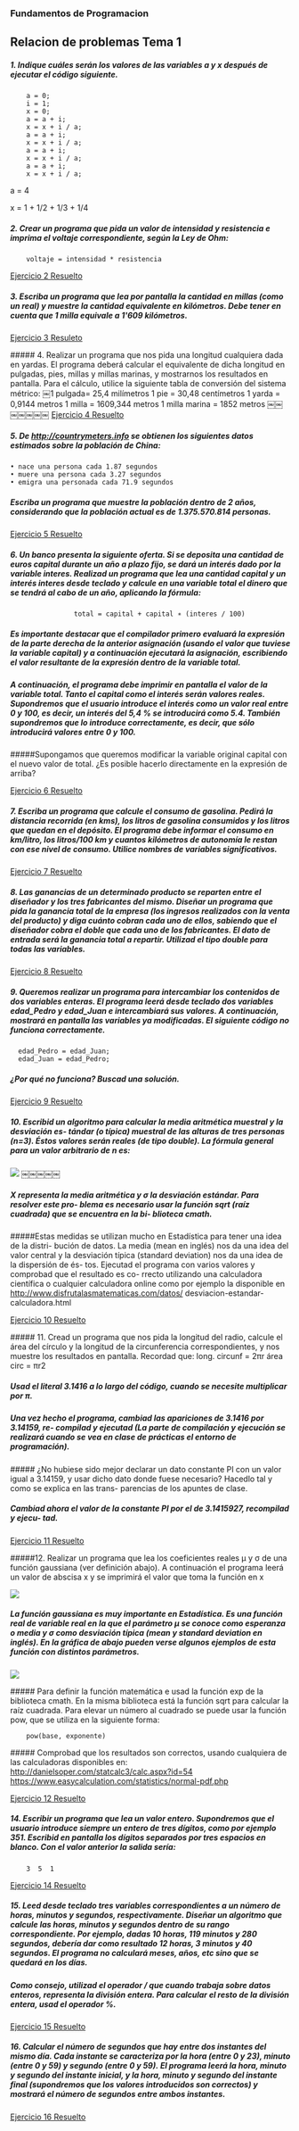 ### Fundamentos de Programacion
## Relacion de problemas Tema 1
##### 1. Indique cuáles serán los valores de las variables a y x después de ejecutar el código siguiente.
	 	a = 0;
     	i = 1;
     	x = 0;
     	a = a + i;
     	x = x + i / a;
     	a = a + i;
     	x = x + i / a;
     	a = a + i;
     	x = x + i / a;
     	a = a + i;
     	x = x + i / a;
        
a = 4

x = 1 + 1/2 + 1/3 + 1/4

##### 2. Crear un programa que pida un valor de intensidad y resistencia e imprima el voltaje correspondiente, según la Ley de Ohm:

		voltaje = intensidad * resistencia

[Ejercicio 2 Resuelto](https://github.com/JArandaIzquierdo/FundamentosDeProgramacion/blob/master/Ejercicios/EjerciciosTema1/Ejercicio2.cpp)

##### 3. Escriba un programa que lea por pantalla la cantidad en millas (como un real) y muestre la cantidad equivalente en kilómetros. Debe tener en cuenta que 1 milla equivale a 1'609 kilómetros.

[Ejercicio 3 Resuleto](https://github.com/JArandaIzquierdo/FundamentosDeProgramacion/blob/master/Ejercicios/EjerciciosTema1/Ejercicio3.cpp)

##### 4. Realizar un programa que nos pida una longitud cualquiera dada en yardas. El programa deberá calcular el equivalente de dicha longitud en pulgadas, pies, millas y millas marinas, y mostrarnos los resultados en pantalla. Para el cálculo, utilice la siguiente tabla de conversión del sistema métrico:
	￼1 pulgada= 25,4 milímetros
	1 pie = 30,48 centímetros
	1 yarda = 0,9144 metros
	1 milla = 1609,344 metros
	1 milla marina = 1852 metros
￼￼￼￼￼￼￼
[Ejercicio 4 Resuelto](https://github.com/JArandaIzquierdo/FundamentosDeProgramacion/blob/master/Ejercicios/EjerciciosTema1/Ejercicio4.cpp)

##### 5. De http://countrymeters.info se obtienen los siguientes datos estimados sobre la población de China:
	• nace una persona cada 1.87 segundos
	• muere una persona cada 3.27 segundos
	• emigra una personada cada 71.9 segundos
##### Escriba un programa que muestre la población dentro de 2 años, considerando que la población actual es de 1.375.570.814 personas.

[Ejercicio 5 Resuelto](https://github.com/JArandaIzquierdo/FundamentosDeProgramacion/blob/master/Ejercicios/EjerciciosTema1/Ejercicio5.cpp)

##### 6. Un banco presenta la siguiente oferta. Si se deposita una cantidad de euros capital durante un año a plazo fijo, se dará un interés dado por la variable interes. Realizad un programa que lea una cantidad capital y un interés interes desde teclado y calcule en una variable total el dinero que se tendrá al cabo de un año, aplicando la fórmula:

					total = capital + capital ∗ (interes / 100)

##### Es importante destacar que el compilador primero evaluará la expresión de la parte derecha de la anterior asignación (usando el valor que tuviese la variable capital) y a continuación ejecutará la asignación, escribiendo el valor resultante de la expresión dentro de la variable total.
##### A continuación, el programa debe imprimir en pantalla el valor de la variable total. Tanto el capital como el interés serán valores reales. Supondremos que el usuario introduce el interés como un valor real entre 0 y 100, es decir, un interés del 5,4 % se introducirá como 5.4. También supondremos que lo introduce correctamente, es decir, que sólo introducirá valores entre 0 y 100.
#####Supongamos que queremos modificar la variable original capital con el nuevo valor de total. ¿Es posible hacerlo directamente en la expresión de arriba?

[Ejercicio 6 Resuelto](https://github.com/JArandaIzquierdo/FundamentosDeProgramacion/blob/master/Ejercicios/EjerciciosTema1/Ejercicio6.cpp)

##### 7. Escriba un programa que calcule el consumo de gasolina. Pedirá la distancia recorrida (en kms), los litros de gasolina consumidos y los litros que quedan en el depósito. El programa debe informar el consumo en km/litro, los litros/100 km y cuantos kilómetros de autonomía le restan con ese nivel de consumo. Utilice nombres de variables significativos.

[Ejercicio 7 Resuelto](https://github.com/JArandaIzquierdo/FundamentosDeProgramacion/blob/master/Ejercicios/EjerciciosTema1/Ejercicio7.cpp)

##### 8. Las ganancias de un determinado producto se reparten entre el diseñador y los tres fabricantes del mismo. Diseñar un programa que pida la ganancia total de la empresa (los ingresos realizados con la venta del producto) y diga cuánto cobran cada uno de ellos, sabiendo que el diseñador cobra el doble que cada uno de los fabricantes. El dato de entrada será la ganancia total a repartir. Utilizad el tipo double para todas las variables.

[Ejercicio 8 Resuelto](https://github.com/JArandaIzquierdo/FundamentosDeProgramacion/blob/master/Ejercicios/EjerciciosTema1/Ejercicio8.cpp)


##### 9. Queremos realizar un programa para intercambiar los contenidos de dos variables enteras. El programa leerá desde teclado dos variables edad_Pedro y edad_Juan e intercambiará sus valores. A continuación, mostrará en pantalla las variables ya modificadas. El siguiente código no funciona correctamente.
      edad_Pedro = edad_Juan;
      edad_Juan = edad_Pedro;
##### ¿Por qué no funciona? Buscad una solución.

[Ejercicio 9 Resuelto](https://github.com/JArandaIzquierdo/FundamentosDeProgramacion/blob/master/Ejercicios/EjerciciosTema1/Ejercicio9.cpp)

##### 10. Escribid un algoritmo para calcular la media aritmética muestral y la desviación es- tándar (o típica) muestral de las alturas de tres personas (n=3). Éstos valores serán reales (de tipo double). La fórmula general para un valor arbitrario de n es:

![](https://github.com/JArandaIzquierdo/FundamentosDeProgramacion/blob/master/images/Captura%20de%20pantalla%202015-10-04%20a%20las%2021.11.59.png)
￼￼￼￼￼
##### X representa la media aritmética y σ la desviación estándar. Para resolver este pro- blema es necesario usar la función sqrt (raíz cuadrada) que se encuentra en la bi- blioteca cmath.
#####Estas medidas se utilizan mucho en Estadística para tener una idea de la distri- bución de datos. La media (mean en inglés) nos da una idea del valor central y la desviación típica (standard deviation) nos da una idea de la dispersión de és- tos. Ejecutad el programa con varios valores y comprobad que el resultado es co- rrecto utilizando una calculadora científica o cualquier calculadora online como por ejemplo la disponible en http://www.disfrutalasmatematicas.com/datos/ desviacion-estandar-calculadora.html

[Ejercicio 10 Resuelto](https://github.com/JArandaIzquierdo/FundamentosDeProgramacion/blob/master/Ejercicios/EjerciciosTema1/Ejercicio10.cpp)

##### 11. Cread un programa que nos pida la longitud del radio, calcule el área del círculo y la longitud de la circunferencia correspondientes, y nos muestre los resultados en pantalla. Recordad que:
		long. circunf = 2πr             área circ = πr2
##### Usad el literal 3.1416 a lo largo del código, cuando se necesite multiplicar por π.
##### Una vez hecho el programa, cambiad las apariciones de 3.1416 por 3.14159, re- compilad y ejecutad (La parte de compilación y ejecución se realizará cuando se vea en clase de prácticas el entorno de programación).
##### ¿No hubiese sido mejor declarar un dato constante PI con un valor igual a 3.14159, y usar dicho dato donde fuese necesario? Hacedlo tal y como se explica en las trans- parencias de los apuntes de clase.
##### Cambiad ahora el valor de la constante PI por el de 3.1415927, recompilad y ejecu- tad.

[Ejercicio 11 Resuelto](https://github.com/JArandaIzquierdo/FundamentosDeProgramacion/blob/master/Ejercicios/EjerciciosTema1/Ejercicio11.cpp)

#####12. Realizar un programa que lea los coeficientes reales μ y σ de una función gaussiana (ver definición abajo). A continuación el programa leerá un valor de abscisa x y se imprimirá el valor que toma la función en x

![](https://github.com/JArandaIzquierdo/FundamentosDeProgramacion/blob/master/images/Captura%20de%20pantalla%202015-10-04%20a%20las%2021.11.59.png)

##### La función gaussiana es muy importante en Estadística. Es una función real de variable real en la que el parámetro μ se conoce como esperanza o media y σ como desviación típica (mean y standard deviation en inglés). En la gráfica de abajo pueden verse algunos ejemplos de esta función con distintos parámetros.

![](https://github.com/JArandaIzquierdo/FundamentosDeProgramacion/blob/master/images/Captura%20de%20pantalla%202015-10-05%20a%20las%2022.42.49.png)

##### Para definir la función matemática e usad la función exp de la biblioteca cmath. En la misma biblioteca está la función sqrt para calcular la raíz cuadrada. Para elevar un número al cuadrado se puede usar la función pow, que se utiliza en la siguiente forma:

		pow(base, exponente)
        
##### Comprobad que los resultados son correctos, usando cualquiera de las calculadoras disponibles en:
http://danielsoper.com/statcalc3/calc.aspx?id=54
https://www.easycalculation.com/statistics/normal-pdf.php

[Ejercicio 12 Resuelto](https://github.com/JArandaIzquierdo/FundamentosDeProgramacion/blob/master/Ejercicios/EjerciciosTema1/Ejercicio12.cpp)

##### 14. Escribir un programa que lea un valor entero. Supondremos que el usuario introduce siempre un entero de tres dígitos, como por ejemplo 351. Escribid en pantalla los dígitos separados por tres espacios en blanco. Con el valor anterior la salida sería:
		3  5  1
        
[Ejercicio 14 Resuelto](https://github.com/JArandaIzquierdo/FundamentosDeProgramacion/blob/master/Ejercicios/EjerciciosTema1/Ejercicio14.cpp)


##### 15. Leed desde teclado tres variables correspondientes a un número de horas, minutos y segundos, respectivamente. Diseñar un algoritmo que calcule las horas, minutos y segundos dentro de su rango correspondiente. Por ejemplo, dadas 10 horas, 119 minutos y 280 segundos, debería dar como resultado 12 horas, 3 minutos y 40 segundos. El programa no calculará meses, años, etc sino que se quedará en los días.
##### Como consejo, utilizad el operador / que cuando trabaja sobre datos enteros, representa la división entera. Para calcular el resto de la división entera, usad el operador %.

[Ejercicio 15 Resuelto](https://github.com/JArandaIzquierdo/FundamentosDeProgramacion/blob/master/Ejercicios/EjerciciosTema1/Ejercicio15.cpp)

##### 16. Calcular el número de segundos que hay entre dos instantes del mismo día. Cada instante se caracteriza por la hora (entre 0 y 23), minuto (entre 0 y 59) y segundo (entre 0 y 59). El programa leerá la hora, minuto y segundo del instante inicial, y la hora, minuto y segundo del instante final (supondremos que los valores introducidos son correctos) y mostrará el número de segundos entre ambos instantes.

[Ejercicio 16 Resuelto](https://github.com/JArandaIzquierdo/FundamentosDeProgramacion/blob/master/Ejercicios/EjerciciosTema1/Ejercicio16.cpp)